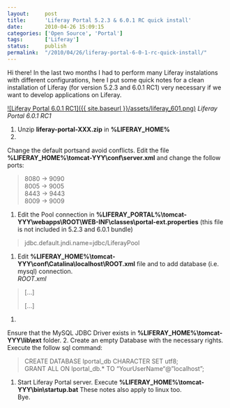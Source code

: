 ```yaml
---
layout:     post
title:      'Liferay Portal 5.2.3 & 6.0.1 RC quick install'
date:       2010-04-26 15:09:15
categories: ['Open Source', 'Portal']
tags:       ['Liferay']
status:     publish 
permalink:  "/2010/04/26/liferay-portal-6-0-1-rc-quick-install/"
---
```

Hi there!
In the last two months I had to perform many Liferay instalations with different configurations, here I put some quick notes for a clean installation of Liferay (for version 5.2.3 and 6.0.1 RC1) very necessary if we want to develop applications on Liferay.

[![Liferay Portal 6.0.1 RC1]({{ site.baseurl }}/assets/liferay_601.png)](http://holisticsecurity.files.wordpress.com/2010/04/liferay_601.png) _Liferay Portal 6.0.1 RC1_  

<!-- more -->
1. Unzip **liferay-portal-XXX.zip** in **%LIFERAY_HOME%**
2.   
Change the default portsand avoid conflicts. Edit the file **%LIFERAY_HOME%\tomcat-YYY\conf\server.xml** and change the follow ports:
> 8080 -> 9090  
> 8005 -> 9005  
> 8443 -> 9443  
> 8009 -> 9009  
1. Edit the Pool connection in **%LIFERAY_PORTAL%\tomcat-YYY\webapps\ROOT\WEB-INF\classes\portal-ext.properties** (this file is not included in 5.2.3 and 6.0.1 bundle)
> jdbc.default.jndi.name=jdbc/LiferayPool
1. Edit **%LIFERAY_HOME%\tomcat-YYY\conf\Catalina\localhost\ROOT.xml** file and to add database (i.e. mysql) connection.  
 _ROOT.xml_
>  […]
> 
> […]
1.   
Ensure that the MySQL JDBC Driver exists in **%LIFERAY_HOME%\tomcat-YYY\lib\ext** folder.
2. Create an empty Database with the necessary rights. Execute the follow sql command:
> CREATE DATABASE lportal_db CHARACTER SET utf8;  
>  GRANT ALL ON lportal_db.* TO “YourUserName“@”localhost”; 
1. Start Liferay Portal server. Execute **%LIFERAY_HOME%\tomcat-YYY\bin\startup.bat**
These notes also apply to linux too.  
Bye.
